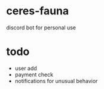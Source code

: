 # ceres-fauna
discord bot for personal use

# todo
* user add
* payment check
* notifications for unusual behavior
